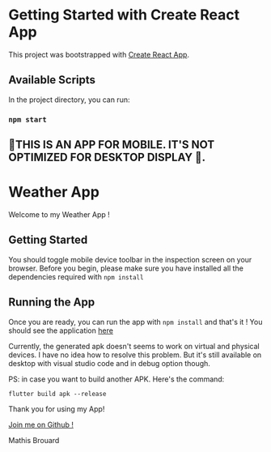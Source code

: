 # Getting Started with Create React App

This project was bootstrapped with [Create React App](https://github.com/facebook/create-react-app).

## Available Scripts

In the project directory, you can run:

### `npm start`

## 🚧THIS IS AN APP FOR MOBILE. IT'S NOT OPTIMIZED FOR DESKTOP DISPLAY 🚧.

# Weather App

Welcome to my Weather App !

## Getting Started




You should toggle mobile device toolbar in the inspection screen on your browser.
Before you begin, please make sure you have installed all the dependencies required with `npm install`


## Running the App

Once you are ready, you can run the app with `npm install` and that's it ! You should see the application [here](http://localhost:3000)

Currently, the generated apk doesn't seems to work on virtual and physical devices. I have no idea how to resolve this problem.
But it's still available on desktop with visual studio code and in debug option though.


PS: in case you want to build another APK. Here's the command:

    flutter build apk --release

Thank you for using my App!

[Join me on Github !](https://github.com/MathisBrou)

Mathis Brouard
